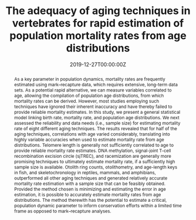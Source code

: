 ---
title: 'The adequacy of aging techniques in vertebrates for rapid estimation of population mortality rates from age distributions'
authors:
- Meijuan Zhao
- Chris A. J. Klaassen
- admin
- Marcel Klaassen
author_notes: ""
date: "2019-12-27T00:00:00Z"
doi: https://doi.org/10.1002/ece3.4854

# Schedule page publish date (NOT publication's date).
publishDate: "2019-12-27T00:00:00Z"

# Publication type.
# Legend: 0 = Uncategorized; 1 = Conference paper; 2 = Journal article;
# 3 = Preprint / Working Paper; 4 = Report; 5 = Book; 6 = Book section;
# 7 = Thesis; 8 = Patent
publication_types: ["2"]

# Publication name and optional abbreviated publication name.
publication: "*Journal of Biogeography*"
publication_short: ""

abstract: "As a key parameter in population dynamics, mortality rates are frequently estimated using mark–recapture data, which requires extensive, long-term data sets. As a potential rapid alternative, we can measure variables correlated to age, allowing the compilation of population age distributions, from which mortality rates can be derived. However, most studies employing such techniques have ignored their inherent inaccuracy and have thereby failed to provide reliable mortality estimates. In this study, we present a general statistical model linking birth rate, mortality rate, and population age distributions. We next assessed the reliability and data needs (i.e., sample size) for estimating mortality rate of eight different aging techniques. The results revealed that for half of the aging techniques, correlations with age varied considerably, translating into highly variable accuracies when used to estimate mortality rate from age distributions. Telomere length is generally not sufficiently correlated to age to provide reliable mortality rate estimates. DNA methylation, signal-joint T-cell recombination excision circle (sjTREC), and racemization are generally more promising techniques to ultimately estimate mortality rate, if a sufficiently high sample size is available. Otolith ring counts, otolithometry, and age-length keys in fish, and skeletochronology in reptiles, mammals, and amphibians, outperformed all other aging techniques and generated relatively accurate mortality rate estimation with a sample size that can be feasibly obtained. Provided the method chosen is minimizing and estimating the error in age estimation, it is possible to accurately estimate mortality rates from age distributions. The method therewith has the potential to estimate a critical, population dynamic parameter to inform conservation efforts within a limited time frame as opposed to mark–recapture analyses."

# Summary. An optional shortened abstract.
summary:

tags:
featured: false

links:
- name: "Link"
url_link: 'https://onlinelibrary.wiley.com/doi/full/10.1002/ece3.4854'
url_pdf: ''
url_code: ''
url_dataset: ''
url_poster: ''
url_project: ''
url_slides: ''
url_source: ''
url_video: ''

# Featured image
# To use, add an image named `featured.jpg/png` to your page's folder. 
image:
  caption: ''
focal_point: ""
preview_only: false

# Associated Projects (optional).
#   Associate this publication with one or more of your projects.
#   Simply enter your project's folder or file name without extension.
#   E.g. `internal-project` references `content/project/internal-project/index.md`.
#   Otherwise, set `projects: []`.
projects: []

# Slides (optional).
#   Associate this publication with Markdown slides.
#   Simply enter your slide deck's filename without extension.
#   E.g. `slides: "example"` references `content/slides/example/index.md`.
#   Otherwise, set `slides: ""`.
slides: ""
---